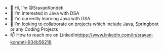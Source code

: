 - 👋 Hi, I’m @SravanKondeti
- 👀 I’m interested in Java with DSA
- 🌱 I’m currently learning Java with DSA
- 💞️ I’m looking to collaborate on projects which include Java, Springboot or any Coding Projects
- 📫 How to reach me on LinkedIn<https://www.linkedin.com/in/sravan-kondeti-934b56218>

<!---
Sravan/Sravan is a ✨ special ✨ repository because its `README.md` (this file) appears on your GitHub profile.
You can click the Preview link to take a look at your changes.
--->
